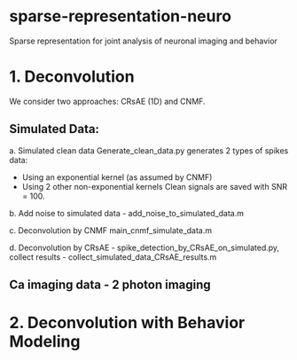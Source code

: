# sparse-representation-neuro
Sparse representation for joint analysis of neuronal imaging and behavior

# 1. Deconvolution 
We consider two approaches: CRsAE (1D) and CNMF.
## Simulated Data:
a. Simulated clean data
Generate_clean_data.py generates 2 types of spikes data: 
* Using an exponential kernel (as assumed by CNMF)
* Using 2 other non-exponential kernels
Clean signals are saved with SNR = 100.
  
b. Add noise to simulated data - add_noise_to_simulated_data.m 

c. Deconvolution by CNMF main_cnmf_simulate_data.m 

d. Deconvolution by CRsAE - spike_detection_by_CRsAE_on_simulated.py, collect results - collect_simulated_data_CRsAE_results.m

## Ca imaging data - 2 photon imaging 

# 2. Deconvolution with Behavior Modeling
